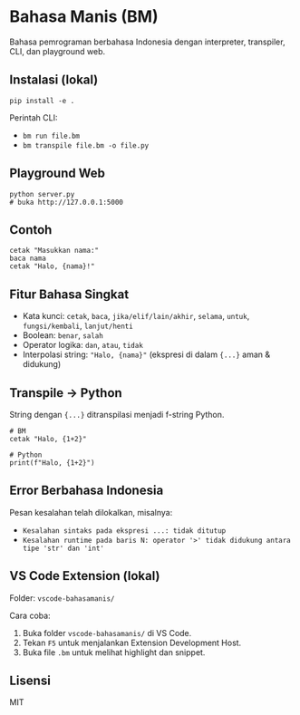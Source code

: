 # Bahasa Manis (BM)

Bahasa pemrograman berbahasa Indonesia dengan interpreter, transpiler, CLI, dan playground web.

## Instalasi (lokal)

```
pip install -e .
```

Perintah CLI:

- `bm run file.bm`
- `bm transpile file.bm -o file.py`

## Playground Web

```
python server.py
# buka http://127.0.0.1:5000
```

## Contoh

```
cetak "Masukkan nama:"
baca nama
cetak "Halo, {nama}!"
```

## Fitur Bahasa Singkat

- Kata kunci: `cetak`, `baca`, `jika/elif/lain/akhir`, `selama`, `untuk`, `fungsi/kembali`, `lanjut/henti`
- Boolean: `benar`, `salah`
- Operator logika: `dan`, `atau`, `tidak`
- Interpolasi string: `"Halo, {nama}"` (ekspresi di dalam `{...}` aman & didukung)

## Transpile -> Python

String dengan `{...}` ditranspilasi menjadi f-string Python.

```
# BMcetak "Halo, {1+2}"

# Python
print(f"Halo, {1+2}")
```

## Error Berbahasa Indonesia

Pesan kesalahan telah dilokalkan, misalnya:

- `Kesalahan sintaks pada ekspresi ...: tidak ditutup`
- `Kesalahan runtime pada baris N: operator '>' tidak didukung antara tipe 'str' dan 'int'`

## VS Code Extension (lokal)

Folder: `vscode-bahasamanis/`

Cara coba:

1. Buka folder `vscode-bahasamanis/` di VS Code.
2. Tekan `F5` untuk menjalankan Extension Development Host.
3. Buka file `.bm` untuk melihat highlight dan snippet.

## Lisensi

MIT
